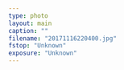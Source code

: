 ```yaml
---
type: photo
layout: main
caption: ""
filename: "20171116220400.jpg"
fstop: "Unknown"
exposure: "Unknown"
---
```


